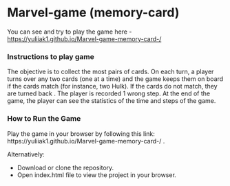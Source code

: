 # Marvel-game (memory-card)

You can see and try to play the game here - https://yuliiak1.github.io/Marvel-game-memory-card-/

<h3>Instructions to play game</h3>
The objective is to collect the most pairs of cards.
On each turn, a player turns over any two cards (one at a time) and the game keeps them on board if the cards match (for instance, two Hulk).
If the cards do not match, they are turned back . The player is recorded 1 wrong step.
At the end of the game, the player can see the statistics of the time and steps of the game.

<h3>How to Run the Game</h3>
Play the game in your browser by following this link: https://yuliiak1.github.io/Marvel-game-memory-card-/ .

Alternatively:
 - Download or clone the repository.
 - Open index.html file to view the project in your browser.
